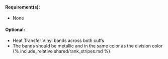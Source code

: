 #### Requirement(s):
* None

#### Optional:
* Heat Transfer Vinyl bands across both cuffs
* The bands should be metallic and in the same color as the division color
{% include_relative shared/rank_stripes.md %}